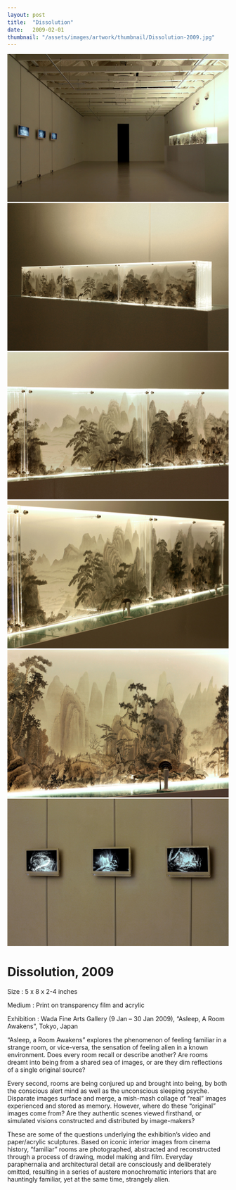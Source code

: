 ```yaml
---
layout: post
title:  "Dissolution"
date:   2009-02-01
thumbnail: "/assets/images/artwork/thumbnail/Dissolution-2009.jpg"
---
```


![My image Name](/assets/images/artwork/Dissolution_01.jpg)
![My image Name](/assets/images/artwork/Dissolution_02.jpg)
![My image Name](/assets/images/artwork/Dissolution_03.jpg)
![My image Name](/assets/images/artwork/Dissolution_04.jpg)
![My image Name](/assets/images/artwork/Dissolution_05.jpg)
![My image Name](/assets/images/artwork/Dissolution_06.jpg)

# Dissolution, 2009

Size
: 5 x 8 x 2-4 inches

Medium
: Print on transparency film and acrylic

Exhibition
: Wada Fine Arts Gallery (9 Jan – 30 Jan 2009), “Asleep, A Room Awakens”, Tokyo, Japan

“Asleep, a Room Awakens” explores the phenomenon of feeling familiar in a strange room, or vice-versa, the sensation of feeling alien in a known environment.   Does every room recall or describe another?  Are rooms dreamt into being from a shared sea of images, or are they dim reflections of a single original source?

Every second, rooms are being conjured up and brought into being, by both the conscious alert mind as well as the unconscious sleeping psyche.  Disparate images surface and merge, a mish-mash collage of “real” images experienced and stored as memory.  However, where do these “original” images come from?  Are they authentic scenes viewed firsthand, or simulated visions constructed and distributed by image-makers?

These are some of the questions underlying the exhibition’s video and paper/acrylic sculptures.  Based on iconic interior images from cinema history,  “familiar” rooms are photographed, abstracted and reconstructed through a process of drawing, model making and film.  Everyday paraphernalia and architectural detail are consciously and deliberately omitted, resulting in a series of austere monochromatic interiors that are hauntingly familiar, yet at the same time, strangely alien.